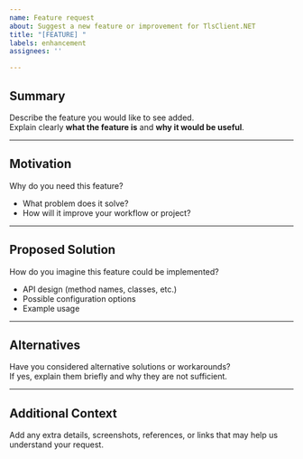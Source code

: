 ```yaml
---
name: Feature request
about: Suggest a new feature or improvement for TlsClient.NET
title: "[FEATURE] "
labels: enhancement
assignees: ''

---
```


## Summary
Describe the feature you would like to see added.  
Explain clearly **what the feature is** and **why it would be useful**.

---

## Motivation
Why do you need this feature?  
- What problem does it solve?  
- How will it improve your workflow or project?  

---

## Proposed Solution
How do you imagine this feature could be implemented?  
- API design (method names, classes, etc.)  
- Possible configuration options  
- Example usage  

---

## Alternatives
Have you considered alternative solutions or workarounds?  
If yes, explain them briefly and why they are not sufficient.

---

## Additional Context
Add any extra details, screenshots, references, or links that may help us understand your request.
